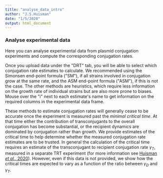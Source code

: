 ```yaml
---
title: "analyse_data_intro"
author: "J.S.Huisman"
date: "1/5/2020"
output: html_document
---
```




### Analyse experimental data
Here you can analyse experimental data from plasmid conjugation experiments and compute the corresponding conjugation rates.

Once you upload data under the "DRT" tab, you will be able to select which conjugation rate estimates to calculate. We recommended using the Simonsen end-point formula ("SM"), if all strains involved in conjugation grow at the same rate, and the ASM end-point formula ("ASM"), if this is not the case. The other methods are heuristics, which require less information on the growth rate of individual strains but are also more prone to biases. Mouse over the "i" next to each estimate's name to get information on the required columns in the experimental data frame.

These methods to estimate conjugation rates will generally cease to be accurate once the experiment is measured past the *minimal critical time*. At that time either the contribution of transconjugants to the overall conjugation has become substantial, or the recipient dynamics are dominated by conjugation rather than growth. We provide estimates of the critical time to help determine whether the measured conjugation rate estimates are to be trusted. In general the calculation of the critical time requires an estimate of the transconjugant to recipient conjugation rate $\gamma_T$, measured in a separate TRT experiment (for more information see [Huisman *et al.*, 2020](https://www.biorxiv.org/content/10.1101/2020.03.09.980862v1)). However, even if this data is not provided, we show how the critical times are expected to vary as a function of the ratio between $\gamma_D$ and $\gamma_T$.
